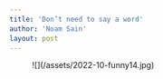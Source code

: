 ```yaml
---
title: 'Don’t need to say a word'
author: 'Noam Sain'
layout: post
---
```


<figure class="wp-block-image size-full">![](/assets/2022-10-funny14.jpg)</figure>